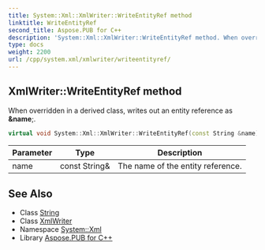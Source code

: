 ```yaml
---
title: System::Xml::XmlWriter::WriteEntityRef method
linktitle: WriteEntityRef
second_title: Aspose.PUB for C++
description: 'System::Xml::XmlWriter::WriteEntityRef method. When overridden in a derived class, writes out an entity reference as &name; in C++.'
type: docs
weight: 2200
url: /cpp/system.xml/xmlwriter/writeentityref/
---
```

## XmlWriter::WriteEntityRef method


When overridden in a derived class, writes out an entity reference as **&name**;.

```cpp
virtual void System::Xml::XmlWriter::WriteEntityRef(const String &name)=0
```


| Parameter | Type | Description |
| --- | --- | --- |
| name | const String\& | The name of the entity reference. |

## See Also

* Class [String](../../../system/string/)
* Class [XmlWriter](../)
* Namespace [System::Xml](../../)
* Library [Aspose.PUB for C++](../../../)
